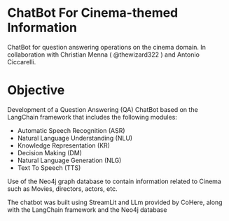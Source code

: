 # ChatBot For Cinema-themed Information
ChatBot for question answering operations on the cinema domain. In collaboration with Christian Menna ( @thewizard322 ) and Antonio Ciccarelli.

# Objective
Development of a Question Answering (QA) ChatBot based on the LangChain framework that includes the following modules:

- Automatic Speech Recognition (ASR)
- Natural Language Understanding (NLU)
- Knowledge Representation (KR)
- Decision Making (DM)
- Natural Language Generation (NLG)
- Text To Speech (TTS)

Use of the Neo4j graph database to contain information related to Cinema such as Movies, directors, actors, etc.

The chatbot was built using StreamLit and LLm provided by CoHere, along with the LangChain framework and the Neo4j database
